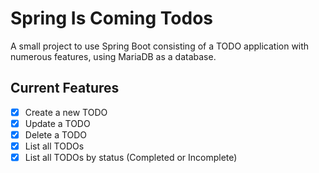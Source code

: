 # Spring Is Coming Todos
A small project to use Spring Boot consisting of a TODO application with numerous features, using MariaDB as a database.

## Current Features
- [x] Create a new TODO
- [x] Update a TODO
- [x] Delete a TODO
- [x] List all TODOs
- [x] List all TODOs by status (Completed or Incomplete)
